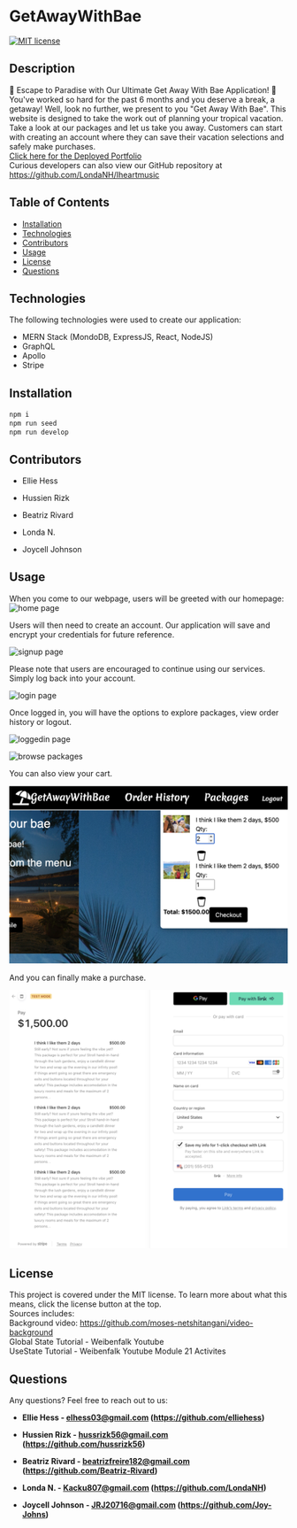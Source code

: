 # GetAwayWithBae

 [![MIT license](https://img.shields.io/badge/License-MIT-blue.svg)](https://mit-license.org/)

## Description
🌴 Escape to Paradise with Our Ultimate Get Away With Bae Application! 🌴
You've worked so hard for the past 6 months and you deserve a break, a getaway! Well, look no further, we present to you "Get Away With Bae". This website is designed to take the work out of planning your tropical vacation. Take a look at our packages and let us take you away. Customers can start with creating an account where they can save their vacation selections and safely make purchases.  
[Click here for the Deployed Portfolio](https://fierce-tundra-81897.herokuapp.com)  
Curious developers can also view our GitHub repository at https://github.com/LondaNH/Iheartmusic



## Table of Contents 

- [Installation](#installation)
- [Technologies](#technologies)
- [Contributors](#contributors)
- [Usage](#usage)
- [License](#license)
- [Questions](#questions)

## Technologies
The following technologies were used to create our application: 
- MERN Stack (MondoDB, ExpressJS, React, NodeJS)
- GraphQL
- Apollo
- Stripe

## Installation

    npm i  
    npm run seed  
    npm run develop  

## Contributors
- Ellie Hess

- Hussien Rizk 

- Beatriz Rivard 

- Londa N. 

- Joycell Johnson 

## Usage 
When you come to our webpage, users will be greeted with our homepage:
![home page](./assets/homepage.png)

Users will then need to create an account. Our application will save and encrypt your credentials for future reference. 

![signup page](./assets/signupPage2.png)

Please note that users are encouraged to continue using our services. Simply log back into your account.

![login page](./assets/loginPage2.png)

Once logged in, you will have the options to explore packages, view order history or logout.

![loggedin page](./assets/loggedinPage.png)


![browse packages](./assets/packages.png)

You can also view your cart.

![view cart](./assets/shoppingCart.png)

And you can finally make a purchase.

![payment page](./assets/stripePmt.png)


## License

This project is covered under the MIT license. To learn more about what this means, click the license button at the top.  
Sources includes:  
Background video: https://github.com/moses-netshitangani/video-background  
Global State Tutorial - Weibenfalk Youtube  
UseState Tutorial - Weibenfalk Youtube
Module 21 Activites 

## Questions 

Any questions? Feel free to reach out to us:

- <b>Ellie Hess - elhess03@gmail.com (https://github.com/elliehess)</b>

- <b> Hussien Rizk  - hussrizk56@gmail.com (https://github.com/hussrizk56)</b>

- <b>Beatriz Rivard - beatrizfreire182@gmail.com (https://github.com/Beatriz-Rivard)</b>

- <b>Londa N. - Kacku807@gmail.com (https://github.com/LondaNH)</b>

- <b>Joycell Johnson - JRJ20716@gmail.com (https://github.com/Joy-Johns)</b>
